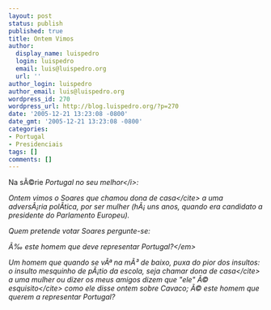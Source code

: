 ```yaml
---
layout: post
status: publish
published: true
title: Ontem Vimos
author:
  display_name: luispedro
  login: luispedro
  email: luis@luispedro.org
  url: ''
author_login: luispedro
author_email: luis@luispedro.org
wordpress_id: 270
wordpress_url: http://blog.luispedro.org/?p=270
date: '2005-12-21 13:23:08 -0800'
date_gmt: '2005-12-21 13:23:08 -0800'
categories:
- Portugal
- Presidenciais
tags: []
comments: []
---
```

<p>Na s&Atilde;&copy;rie <i>Portugal no seu melhor<&#47;i>:</p>
<p>Ontem vimos o Soares que chamou <cite>dona de casa<&#47;cite> a uma advers&Atilde;&iexcl;ria pol&Atilde;&shy;tica, por ser mulher (h&Atilde;&iexcl; uns anos, quando era candidato a presidente do Parlamento Europeu).</p>
<p>Quem pretende votar Soares pergunte-se:</p>
<p><em>&Atilde;&permil; este homem que deve representar Portugal?<&#47;em></p>
<p>Um homem que quando se v&Atilde;&ordf; na m&Atilde;&sup3; de baixo, puxa do pior dos insultos: o insulto mesquinho de p&Atilde;&iexcl;tio da escola, seja chamar <cite>dona de casa<&#47;cite> a uma mulher ou dizer <cite>os meus amigos dizem que "ele" &Atilde;&copy; esquisito<&#47;cite> como ele disse ontem sobre Cavaco; &Atilde;&copy; este homem que querem a representar Portugal?</p>
